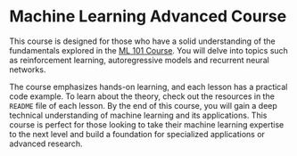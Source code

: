 # Machine Learning Advanced Course

This course is designed for those who have a solid understanding of the fundamentals explored in the [ML 101 Course](https://github.com/techno-nerd/ML_101_Course). You will delve into topics such as reinforcement learning, autoregressive models and recurrent neural networks.

The course emphasizes hands-on learning, and each lesson has a practical code example. To learn about the theory, check out the resources in the `README` file of each lesson. By the end of this course, you will gain a deep technical understanding of machine learning and its applications. This course is perfect for those looking to take their machine learning expertise to the next level and build a foundation for specialized applications or advanced research.